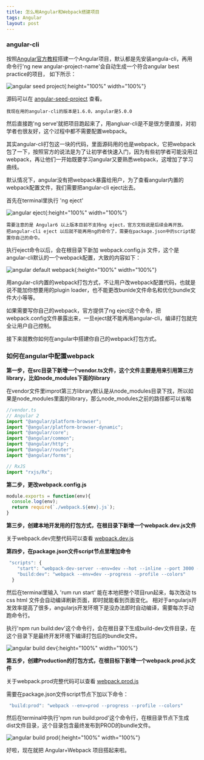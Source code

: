 ```yaml
---
title: 怎么用Angular和Webpack搭建项目
tags: Angular
layout: post
---
```



### angular-cli
按照[Angular官方教程](https://angular.io/tutorial)搭建一个Angular项目，默认都是先安装angula-cli，再用命令行'ng new angular-project-name'会自动生成一个符合angular best practice的项目， 如下所示：


![angular seed project]( https://limeii.github.io/assets/images/posts/angular/angular-seed-project.png){:height="100%" width="100%"}

源码可以在 [angular-seed-project](https://github.com/LiMeii/angular-seed-project) 查看。

```
我现在用的angular-cli的版本是1.6.0，angular是5.0.0
```
然后直接跑'ng serve'就把项目跑起来了，用angluar-cli是不是很方便直接，对初学者也很友好，这个过程中都不需要配置webpack。

其实angular-cli打包这一块的代码，里面源码用的也是webpack，它把webpack包了一下，按照官方的说法是为了让初学者快速入门，因为有些初学者可能没用过webpack，再让他们一开始既要学习angular又要熟悉webpack，这增加了学习曲线。

默认情况下，angular没有把webpack暴露给用户，为了查看angular内置的webpack配置文件，我们需要把angular-cli eject出去。

首先在terminal里执行 'ng eject'

![angular eject]( https://limeii.github.io/assets/images/posts/angular/angular-seedproject-eject.png){:height="100%" width="100%"}

```
需要注意的是 Angular6 以上版本目前不支持ng eject，官方文档说是后续会再开放。
把angular-cli eject 以后就不能再用ng的命令了，需要在package.json中的script配置你自己的命令。
```

执行eject命令以后，会在根目录下新加 webpack.config.js 文件，这个是angular-cli默认的一个webpack配置，大致的内容如下：

![angular default webpack]( https://limeii.github.io/assets/images/posts/angular/angular-default-webpack.png){:height="100%" width="100%"}

用angular-cli内置的webpack打包方式，不让用户改webpack配置代码，也就是说不能加你想要用的plugin loader，也不能更改bunlde文件命名和优化bundle文件大小等等。

如果需要写你自己的webpack，官方提供了ng eject这个命令，把webpack.config文件暴露出来，一旦eject就不能再用angular-cli，编译打包就完全让用户自己控制。

接下来就教你如何在angular中搭建你自己的webpack打包方式。

### 如何在angular中配置webpack

**第一步，在src目录下新增一个vendor.ts文件，这个文件主要是用来引用第三方library，比如node_modules下面的library**


在vendor文件里improt第三方library默认是从node_modules目录下找，所以如果是node_modules里面的library，那么node_modules之前的路径都可以省略

```ts
//vendor.ts
// Angular 2
import "@angular/platform-browser";
import "@angular/platform-browser-dynamic";
import "@angular/core";
import "@angular/common";
import "@angular/http";
import "@angular/router";
import "@angular/forms";

// RxJS
import "rxjs/Rx";
```

**第二步，更改webpack.config.js**

```js
module.exports = function(env){
  console.log(env);
  return require(`./webpack.${env}.js`);
}
```

**第三步，创建本地开发用的打包方式，在根目录下新增一个webpack.dev.js文件**


关于webpack.dev完整代码可以查看 [webpack.dev.js](https://github.com/LiMeii/angular-seed-project/blob/master/webpack/webpack.dev.js)


**第四步，在package.json文件script节点里增加命令**

```js
 "scripts": {
    "start": "webpack-dev-server --env=dev --hot --inline --port 3000 --open\"",
    "build:dev": "webpack --env=dev --progress --profile --colors"
  }
```
然后在terminal里输入 'rum run start' 能在本地把整个项目run起来，每次改动 ts css html 文件会自动编译刷新页面，即时就能看到页面变化。
相对于angularjs开发效率提高了很多，angularjs开发环境下是没办法即时自动编译，需要每次手动跑命令行。

执行'npm run build:dev'这个命令行，会在根目录下生成build-dev文件目录，在这个目录下是最终开发环境下编译打包后的bundle文件。

![angular build dev]( https://limeii.github.io/assets/images/posts/angular/angular-build-dev-file.png){:height="100%" width="100%"}


**第五步，创建Production的打包方式，在根目标下新增一个webpack.prod.js文件**


关于webpack.prod完整代码可以查看 [webpack.prod.js](https://github.com/LiMeii/angular-seed-project/blob/master/webpack/webpack.prod.js)

需要在package.json文件script节点下加以下命令：

```js
 "build:prod": "webpack --env=prod --progress --profile --colors"
```
然后在terminal中执行'npm run build:prod'这个命令行，在根目录节点下生成dist文件目录，这个目录包含最终发布到PROD的bundle文件。

![angular build prod]( https://limeii.github.io/assets/images/posts/angular/angular-build-prod-file.png){:height="100%" width="100%"}

好啦，现在就把 Angular+Webpack 项目搭起来啦。
